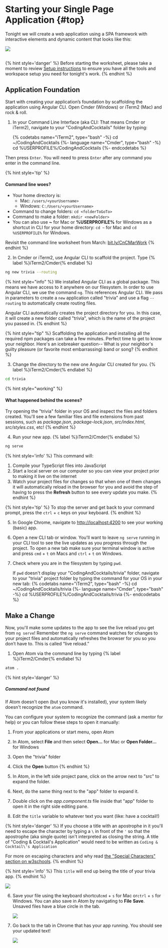 # Starting your Single Page Application {#top}
Tonight we will create a web application using a SPA framework with interactive elements and dynamic content that looks like this:

![](images/completed.png)

<!-- trick markdown to give me a little space between these two sections of text -->
## 
{% hint style='danger' %}
Before starting the worksheet, please take a moment to review [Setup instructions](/setup) to ensure you have all the tools and workspace setup you need for tonight's work.
{% endhint %}

<!-- trick markdown to give me a little space between these two sections of text -->
## 
## Application Foundation
Start with creating your application’s foundation by scaffolding the application using Angular CLI. Open Cmder (Windows) or iTerm2 (Mac) and rock &amp; roll.

1. In your Command Line Interface (aka CLI: That means Cmder or iTerm2), navigate to your "CodingAndCocktails" folder by typing: 

    {% codetabs name="iTerm2", type="bash" -%} 
cd ~/CodingAndCocktails
   {%- language name="Cmder", type="bash" -%} 
cd %USERPROFILE%/CodingAndCocktails
   {%- endcodetabs %}

  
  Then press `Enter`. You will need to press `Enter` after any command you enter in the command line.

  {% hint style='tip' %}
#### Command line woes?
  - Your home directory is:
    - Mac: `/users/<yourUsername>`
    - Windows: `C:/Users/<yourUsername>`
  - Command to change folders: `cd <folderToGoTo>`
  - Command to make a folder: `mkdir <newFolder>`
  - You can also use **~** for Mac or **%USERPROFILE%** for Windows as a shortcut in CLI for your home directory: `cd ~` for Mac and `cd %USERPROFILE%` for Windows.

  Revisit the command line worksheet from March:
[bit.ly/CnCMarWork](http://bit.ly/CnCMarWork)
  {% endhint %}

2. In Cmder or iTerm2, use Angular CLI to scaffold the project. Type
  {% label %}iTerm2/Cmder{% endlabel %}
  ```bash
ng new trivia --routing
  ```
  {% hint style="info" %}
We installed Angular CLI as a global package. This means we have access to it anywhere on our filesystem. In order to use Angular CLI, we use the command `ng`. This references Angular CLI. We pass in parameters to create a `new` application called "trivia" and use a flag `--routing` to automatically create routing files.

Angular CLI automatically creates the project directory for you. In this case, it will create a new folder called "trivia", which is the name of the project you passed in.
  {% endhint %}

  {% hint style="tip" %}
Scaffolding the application and installing all the required npm packages can take a few minutes. Perfect time to get to know your neighbor. Here's an icebreaker question-- What is your neighbor's guilty pleasure (or favorite most embarrassing) band or song?
  {% endhint %}

3. Change the directory to the new one Angular CLI created for you. 
  {% label %}iTerm2/Cmder{% endlabel %}
  ```bash
cd trivia
  ```
  {% hint style="working" %}
#### What happened behind the scenes? 
Try opening the "trivia" folder in your OS and inspect the files and folders created. You'll see a few familiar files and file extensions from past sessions, such as _package.json_, _package-lock.json_, _src/index.html_, _src/styles.css_, etc!
  {% endhint %}

4. Run your new app.
  {% label %}iTerm2/Cmder{% endlabel %}
  ```bash
ng serve
  ```

  {% hint style='info' %}
This command will:

1. Compile your TypeScript files into JavaScript
2. Start a local server on our computer so you can view your project prior to making it live on the internet
3. Watch your project files for changes so that when one of them changes it will automatically reload in the browser for you and avoid the step of having to press the **Refresh** button to see every update you make.
  {% endhint %}
  
  {% hint style='tip' %}
To stop the server and get back to your command prompt, press the `ctrl` + `c` keys on your keyboard.
  {% endhint %}

5.  In Google Chrome, navigate to [http://localhost:4200](http://localhost:4200) to see your working (basic) app.

6. Open a new CLI tab or window. You'll want to leave `ng serve` running in your CLI tool to see the live updates as you progress through the project. To open a new tab make sure your terminal window is active and press `cmd` + `t` on Macs and `ctrl` + `t` on Windows.

7. Check where you are in the filesystem by typing `pwd`.

   If `pwd` doesn't display your "CodingAndCocktails/trivia" folder, navigate to your "trivia" project folder by typing the command for your OS in your new tab:
   {% codetabs name="iTerm2", type="bash" -%} 
cd ~/CodingAndCocktails/trivia
   {%- language name="Cmder", type="bash" -%} 
cd %USERPROFILE%/CodingAndCocktails/trivia
   {%- endcodetabs %}

## Make a Change

Now, you'll make some updates to the app to see the live reload you get from `ng serve`! Remember the `ng serve` command watches for changes to your project files and automatically refreshes the browser for you so you don’t have to.  This is called “live reload.”

1. Open Atom via the command line by typing
   {% label %}iTerm2/Cmder{% endlabel %}
```bash
atom .
```

  {% hint style='danger' %}
##### Command not found

If Atom doesn't open (but you know it's installed), your system likely doesn't recognize the `atom` command.

You can configure your system to recognize the command (ask a mentor for help) or you can follow these steps to open it manually:
  1. From your applications or start menu, open Atom
  2. In Atom, select **File** and then select **Open...** for Mac or **Open Folder...** for Windows
  3. Open the "trivia" folder
  4. Click the **Open** button
  {% endhint %}

2. In Atom, in the left side project pane, click on the arrow next to "src" to expand the folder.

3. Next, do the same thing next to the "app" folder to expand it.

4. Double click on the _app.component.ts_ file inside that "app" folder to open it in the right side editing pane.

5. Edit the `title` variable to whatever text you want (like: have a cocktail!)

  {% hint style='danger' %}
If you choose a title with an apostrophe in it you'll need to escape the character by typing a `\` in front of the `'` so that the apostrophe (aka single quote) isn't interpreted as closing the string.  A title of "Coding & Cocktail's Application" would need to be written as `Coding & Cocktail\'s Application`

For more on escaping characters and why read [the "Special Characters" section on w3schools](https://www.w3schools.com/js/js_strings.asp).
  {% endhint %}

  {% hint style='info' %}
This `title` will end up being the title of your trivia app.
  {% endhint %}

  ![](images/1_change-title.gif)

6. Save your file using the keyboard shortcut`cmd` + `s` for Mac or`ctrl` + `s` for Windows. You can also save in Atom by navigating to **File** <i class="fa fa-long-arrow-right"></i> **Save**. Unsaved files have a blue circle in the tab.

   ![](images/1_unsaved-atom.png)

7. Go back to the tab in Chrome that has your app running. You should see your updated text!

    ![](images/1_app-update.gif)

